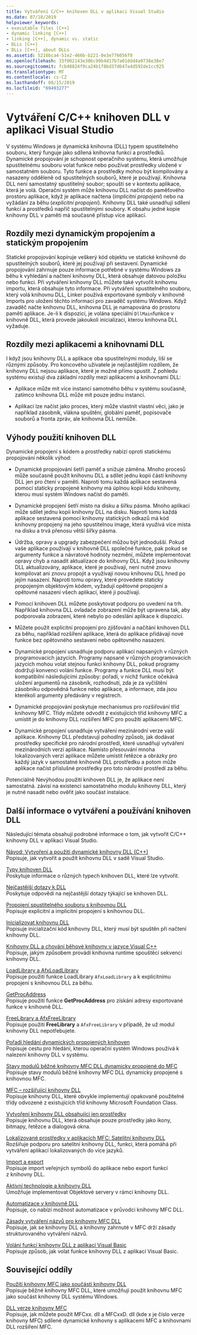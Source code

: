```yaml
---
title: Vytváření C/C++ knihoven DLL v aplikaci Visual Studio
ms.date: 07/18/2019
helpviewer_keywords:
- executable files [C++]
- dynamic linking [C++]
- linking [C++], dynamic vs. static
- DLLs [C++]
- DLLs [C++], about DLLs
ms.assetid: 5216bca4-51e2-466b-b221-0e3e776056f0
ms.openlocfilehash: 33f002143e306c99b4d17b7a01ddd4a9738e38e7
ms.sourcegitcommit: fcb48824f9ca24b1f8bd37d647a4d592de1cc925
ms.translationtype: MT
ms.contentlocale: cs-CZ
ms.lasthandoff: 08/15/2019
ms.locfileid: "69493277"
---
```

# <a name="create-cc-dlls-in-visual-studio"></a>Vytváření C/C++ knihoven DLL v aplikaci Visual Studio

V systému Windows je dynamická knihovna (DLL) typem spustitelného souboru, který funguje jako sdílená knihovna funkcí a prostředků. Dynamické propojování je schopnost operačního systému, která umožňuje spustitelnému souboru volat funkce nebo používat prostředky uložené v samostatném souboru. Tyto funkce a prostředky mohou být kompilovány a nasazeny odděleně od spustitelných souborů, které je používají. Knihovna DLL není samostatný spustitelný soubor; spouští se v kontextu aplikace, která je volá. Operační systém může knihovnu DLL načíst do paměťového prostoru aplikace, když je aplikace načtena (*implicitní propojení*) nebo na vyžádání za běhu (*explicitní propojení*). Knihovny DLL také usnadňují sdílení funkcí a prostředků napříč spustitelnými soubory. K obsahu jedné kopie knihovny DLL v paměti má současně přístup více aplikací.

## <a name="differences-between-dynamic-linking-and-static-linking"></a>Rozdíly mezi dynamickým propojením a statickým propojením

Statické propojování kopíruje veškerý kód objektu ve statické knihovně do spustitelných souborů, které jej používají při sestavení. Dynamické propojování zahrnuje pouze informace potřebné v systému Windows za běhu k vyhledání a načtení knihovny DLL, která obsahuje datovou položku nebo funkci. Při vytváření knihovny DLL můžete také vytvořit knihovnu importu, která obsahuje tyto informace. Při vytváření spustitelného souboru, který volá knihovnu DLL, Linker používá exportované symboly v knihovně Imports pro uložení těchto informací pro zavaděč systému Windows. Když zavaděč načte knihovnu DLL, knihovna DLL je namapována do prostoru paměti aplikace. Je-li k dispozici, je volána speciální `DllMain`funkce v knihovně DLL, která provede jakoukoli inicializaci, kterou knihovna DLL vyžaduje.

<a name="differences-between-applications-and-dlls"></a>

## <a name="differences-between-applications-and-dlls"></a>Rozdíly mezi aplikacemi a knihovnami DLL

I když jsou knihovny DLL a aplikace oba spustitelnými moduly, liší se různými způsoby. Pro koncového uživatele je nejčastějším rozdílem, že knihovny DLL nejsou aplikace, které je možné přímo spustit. Z pohledu systému existují dva základní rozdíly mezi aplikacemi a knihovnami DLL:

- Aplikace může mít více instancí samotného běhu v systému současně, zatímco knihovna DLL může mít pouze jednu instanci.

- Aplikaci lze načíst jako proces, který může vlastnit vlastní věci, jako je například zásobník, vlákna spuštění, globální paměť, popisovače souborů a fronta zpráv, ale knihovna DLL nemůže.

<a name="advantages-of-using-dlls"></a>

## <a name="advantages-of-using-dlls"></a>Výhody použití knihoven DLL

Dynamické propojení s kódem a prostředky nabízí oproti statickému propojování několik výhod:

- Dynamické propojování šetří paměť a snižuje záměna. Mnoho procesů může současně použít knihovnu DLL a sdílet jednu kopii částí knihovny DLL jen pro čtení v paměti. Naproti tomu každá aplikace sestavená pomocí staticky propojené knihovny má úplnou kopii kódu knihovny, kterou musí systém Windows načíst do paměti.

- Dynamické propojení šetří místo na disku a šířku pásma. Mnoho aplikací může sdílet jednu kopii knihovny DLL na disku. Naproti tomu každá aplikace sestavená pomocí knihovny statických odkazů má kód knihovny propojený na jeho spustitelnou image, která využívá více místa na disku a trvá přenosu větší šířky pásma.

- Údržba, opravy a upgrady zabezpečení můžou být jednodušší. Pokud vaše aplikace používají v knihovně DLL společné funkce, pak pokud se argumenty funkce a návratové hodnoty nezmění, můžete implementovat opravy chyb a nasadit aktualizace do knihovny DLL. Když jsou knihovny DLL aktualizovány, aplikace, které je používají, není nutné znovu kompilovat ani znovu propojit a využívají novou knihovnu DLL hned po jejím nasazení. Naproti tomu opravy, které provedete staticky propojeným objektovým kódem, vyžadují opětovné propojení a opětovné nasazení všech aplikací, které ji používají.

- Pomocí knihoven DLL můžete poskytovat podporu po uvedení na trh. Například knihovna DLL ovladače zobrazení může být upravena tak, aby podporovala zobrazení, které nebylo po odeslání aplikace k dispozici.

- Můžete použít explicitní propojení pro zjišťování a načítání knihoven DLL za běhu, například rozšíření aplikace, která do aplikace přidávají nové funkce bez opětovného sestavení nebo opětovného nasazení.

- Dynamické propojení usnadňuje podporu aplikací napsaných v různých programovacích jazycích. Programy napsané v různých programovacích jazycích mohou volat stejnou funkci knihovny DLL, pokud programy dodržují konvenci volání funkce. Programy a funkce DLL musí být kompatibilní následujícími způsoby: pořadí, v nichž funkce očekává uložení argumentů na zásobník, rozhodnutí, zda je za vyčištění zásobníku odpovědná funkce nebo aplikace, a informace, zda jsou kterékoli argumenty předávány v registrech.

- Dynamické propojování poskytuje mechanismus pro rozšiřování tříd knihovny MFC. Třídy můžete odvodit z existujících tříd knihovny MFC a umístit je do knihovny DLL rozšíření MFC pro použití aplikacemi MFC.

- Dynamické propojení usnadňuje vytváření mezinárodní verze vaší aplikace. Knihovny DLL představují pohodlný způsob, jak dodávat prostředky specifické pro národní prostředí, které usnadňují vytváření mezinárodních verzí aplikace. Namísto přesouvání mnoha lokalizovaných verzí aplikace můžete umístit řetězce a obrázky pro každý jazyk v samostatné knihovně DLL prostředku a potom může aplikace načíst příslušné prostředky pro toto národní prostředí za běhu.

Potenciálně Nevýhodou použití knihoven DLL je, že aplikace není samostatná. závisí na existenci samostatného modulu knihovny DLL, který je nutné nasadit nebo ověřit jako součást instalace.

## <a name="more-information-on-how-to-create-and-use-dlls"></a>Další informace o vytváření a používání knihoven DLL

Následující témata obsahují podrobné informace o tom, jak vytvořit C/C++ knihovny DLL v aplikaci Visual Studio.

[Návod: Vytvoření a použití dynamické knihovny DLL (C++)](walkthrough-creating-and-using-a-dynamic-link-library-cpp.md)<br/>
Popisuje, jak vytvořit a použít knihovnu DLL v sadě Visual Studio.

[Typy knihoven DLL](kinds-of-dlls.md)<br/>
Poskytuje informace o různých typech knihoven DLL, které lze vytvořit.

[Nejčastější dotazy k DLL](dll-frequently-asked-questions.md)<br/>
Poskytuje odpovědi na nejčastější dotazy týkající se knihoven DLL.

[Propojení spustitelného souboru s knihovnou DLL](linking-an-executable-to-a-dll.md)<br/>
Popisuje explicitní a implicitní propojení s knihovnou DLL.

[Inicializovat knihovnu DLL](run-time-library-behavior.md#initializing-a-dll)<br/>
Popisuje inicializační kód knihovny DLL, který musí být spuštěn při načtení knihovny DLL.

[Knihovny DLL a chování běhové knihovny v jazyce Visual C++](run-time-library-behavior.md)<br/>
Popisuje, jakým způsobem provádí knihovna runtime spouštěcí sekvenci knihovny DLL.

[LoadLibrary a AfxLoadLibrary](loadlibrary-and-afxloadlibrary.md)<br/>
Popisuje použití funkce LoadLibrary `AfxLoadLibrary` a k explicitnímu propojení s knihovnou DLL za běhu.

[GetProcAddress](getprocaddress.md)<br/>
Popisuje použití funkce **GetProcAddress** pro získání adresy exportované funkce v knihovně DLL.

[FreeLibrary a AfxFreeLibrary](freelibrary-and-afxfreelibrary.md)<br/>
Popisuje použití **FreeLibrary** a `AfxFreeLibrary` v případě, že už modul knihovny DLL nepotřebujete.

[Pořadí hledání dynamických propojených knihoven](/windows/win32/Dlls/dynamic-link-library-search-order)<br/>
Popisuje cestu pro hledání, kterou operační systém Windows používá k nalezení knihovny DLL v systému.

[Stavy modulů běžné knihovny MFC DLL dynamicky propojené do MFC](module-states-of-a-regular-dll-dynamically-linked-to-mfc.md)<br/>
Popisuje stavy modulů běžné knihovny MFC DLL dynamicky propojené s knihovnou MFC.

[MFC – rozšiřující knihovny DLL](extension-dlls-overview.md)<br/>
Popisuje knihovny DLL, které obvykle implementují opakovaně použitelné třídy odvozené z existujících tříd knihovny Microsoft Foundation Class.

[Vytvoření knihovny DLL obsahující jen prostředky](creating-a-resource-only-dll.md)<br/>
Popisuje knihovnu DLL, která obsahuje pouze prostředky jako ikony, bitmapy, řetězce a dialogová okna.

[Lokalizované prostředky v aplikacích MFC: Satelitní knihovny DLL](localized-resources-in-mfc-applications-satellite-dlls.md)<br/>
Rozšiřuje podporu pro satelitní knihovny DLL, funkci, která pomáhá při vytváření aplikací lokalizovaných do více jazyků.

[Import a export](importing-and-exporting.md)<br/>
Popisuje import veřejných symbolů do aplikace nebo export funkcí z knihovny DLL.

[Aktivní technologie a knihovny DLL](active-technology-and-dlls.md)<br/>
Umožňuje implementovat Objektové servery v rámci knihovny DLL.

[Automatizace v knihovně DLL](automation-in-a-dll.md)<br/>
Popisuje, co nabízí možnost automatizace v průvodci knihovny MFC DLL.

[Zásady vytváření názvů pro knihovny MFC DLL](../mfc/mfc-library-versions.md#mfc-static-library-naming-conventions)<br/>
Popisuje, jak se knihovny DLL a knihovny zahrnuté v MFC drží zásady strukturovaného vytváření názvů.

[Volání funkcí knihovny DLL z aplikací Visual Basic](calling-dll-functions-from-visual-basic-applications.md)<br/>
Popisuje způsob, jak volat funkce knihovny DLL z aplikací Visual Basic.

## <a name="related-sections"></a>Související oddíly

[Použití knihovny MFC jako součásti knihovny DLL](../mfc/tn011-using-mfc-as-part-of-a-dll.md)<br/>
Popisuje běžné knihovny MFC DLL, které umožňují použít knihovnu MFC jako součást knihovny DLL systému Windows.

[DLL verze knihovny MFC](../mfc/tn033-dll-version-of-mfc.md)<br/>
Popisuje, jak můžete použít MFCxx. dll a MFCxxD. dll (kde x je číslo verze knihovny MFC) sdílené dynamické knihovny s aplikacemi MFC a knihovnami DLL rozšíření MFC.
